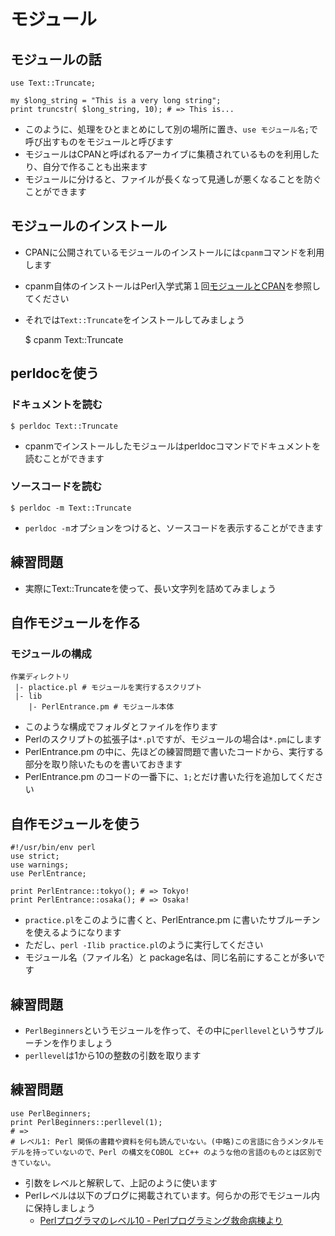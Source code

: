 # モジュール

## モジュールの話

    use Text::Truncate;

    my $long_string = "This is a very long string";
    print truncstr( $long_string, 10); # => This is...

- このように、処理をひとまとめにして別の場所に置き、`use モジュール名;`で呼び出すものをモジュールと呼びます
- モジュールはCPANと呼ばれるアーカイブに集積されているものを利用したり、自分で作ることも出来ます
- モジュールに分けると、ファイルが長くなって見通しが悪くなることを防ぐことができます

## モジュールのインストール

- CPANに公開されているモジュールのインストールには`cpanm`コマンドを利用します
- cpanm自体のインストールはPerl入学式第１回[モジュールとCPAN](https://github.com/perl-entrance-org/workshop-2014-01/blob/master/slide2.md#user-content-%E3%83%A2%E3%82%B8%E3%83%A5%E3%83%BC%E3%83%AB%E3%81%A8cpan)を参照してください
- それでは`Text::Truncate`をインストールしてみましょう

    $ cpanm Text::Truncate

## perldocを使う

### ドキュメントを読む

    $ perldoc Text::Truncate

- cpanmでインストールしたモジュールはperldocコマンドでドキュメントを読むことができます

### ソースコードを読む

    $ perldoc -m Text::Truncate

- `perldoc -m`オプションをつけると、ソースコードを表示することができます

## 練習問題

- 実際にText::Truncateを使って、長い文字列を詰めてみましょう

## 自作モジュールを作る

### モジュールの構成

    作業ディレクトリ
     |- plactice.pl # モジュールを実行するスクリプト
     |- lib
        |- PerlEntrance.pm # モジュール本体

- このような構成でフォルダとファイルを作ります
- Perlのスクリプトの拡張子は`*.pl`ですが、モジュールの場合は`*.pm`にします
- PerlEntrance.pm の中に、先ほどの練習問題で書いたコードから、実行する部分を取り除いたものを書いておきます
- PerlEntrance.pm のコードの一番下に、`1;`とだけ書いた行を追加してください

## 自作モジュールを使う

    #!/usr/bin/env perl
    use strict;
    use warnings;
    use PerlEntrance;

    print PerlEntrance::tokyo(); # => Tokyo!
    print PerlEntrance::osaka(); # => Osaka!

- `practice.pl`をこのように書くと、PerlEntrance.pm に書いたサブルーチンを使えるようになります
- ただし、`perl -Ilib practice.pl`のように実行してください
- モジュール名（ファイル名）と package名は、同じ名前にすることが多いです

## 練習問題

- `PerlBeginners`というモジュールを作って、その中に`perllevel`というサブルーチンを作りましょう
- `perllevel`は1から10の整数の引数を取ります

## 練習問題

    use PerlBeginners;
    print PerlBeginners::perllevel(1);
    # =>
    # レベル1: Perl 関係の書籍や資料を何も読んでいない。(中略)この言語に合うメンタルモデルを持っていないので、Perl の構文をCOBOL とC++ のような他の言語のものとは区別できていない。

- 引数をレベルと解釈して、上記のように使います
- Perlレベルは以下のブログに掲載されています。何らかの形でモジュール内に保持しましょう
    - [Perlプログラマのレベル10 - Perlプログラミング救命病棟より](http://d.hatena.ne.jp/naoya/20050809/)
